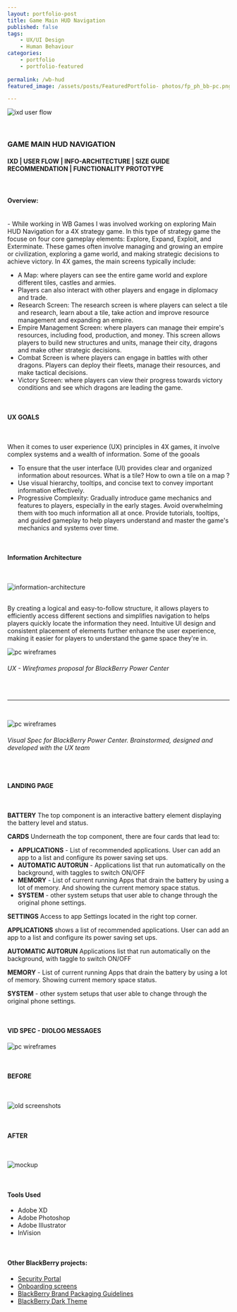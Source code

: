 ```yaml
---
layout: portfolio-post
title: Game Main HUD Navigation
published: false
tags: 
    - UX/UI Design
    - Human Behaviour
categories:
    - portfolio
    - portfolio-featured
    
permalink: /wb-hud
featured_image: /assets/posts/FeaturedPortfolio- photos/fp_ph_bb-pc.png

---
```



![ixd user flow](/assets/posts/2021-06-31-p_bb-power_centre/bb-pc_mobile_mock.gif "ixd user flow")



<br> 

### GAME MAIN HUD NAVIGATION 


#### IXD | USER FLOW | INFO-ARCHITECTURE | SIZE GUIDE RECOMMENDATION | FUNCTIONALITY PROTOTYPE  

<br>

#### Overview:

<br>
- 
While working in WB Games I was involved working on exploring Main HUD Navigation for a 4X strategy game. In this type of strategy game the focuse on four core gameplay elements: Explore, Expand, Exploit, and Exterminate. These games often involve managing and growing an empire or civilization, exploring a game world, and making strategic decisions to achieve victory. In 4X games, the main screens typically include:


- A Map: where players can see the entire game world and explore different tiles, castles and armies.
- Players can also interact with other players and engage in diplomacy and trade. 
- Research Screen: The research screen is where players can select a tile and research, learn about a tile, take action and improve resource management and expanding an empire.
- Empire Management Screen: where players can manage their empire's resources, including food, production, and money. This screen allows players to build new structures and units, manage their city, dragons and make other strategic decisions.
- Combat Screen is where players can engage in battles with other dragons. Players can deploy their fleets, manage their resources, and make tactical decisions. 
- Victory Screen: where players can view their progress towards victory conditions and see which dragons are leading the game. 

<br>

#### UX GOALS 

<br>

When it comes to user experience (UX) principles in 4X games, it involve complex systems and a wealth of information. Some of the gooals 

- To ensure that the user interface (UI) provides clear and organized information about resources. What is a tile? How to own a tile on a map ? 
- Use visual hierarchy, tooltips, and concise text to convey important information effectively.
- Progressive Complexity: Gradually introduce game mechanics and features to players, especially in the early stages. Avoid overwhelming them with too much information all at once. Provide tutorials, tooltips, and guided gameplay to help players understand and master the game's mechanics and systems over time.


<br>

#### Information Architecture 


<br>

![information-architecture](/assets/posts/2023-06-31-p_wb-4x/wb-i-a_hud.png "information-architecture")


<br>
By creating a logical and easy-to-follow structure, it allows players to efficiently access different sections and simplifies navigation to helps players quickly locate the information they need.
Intuitive UI design and consistent placement of elements further enhance the user experience, making it easier for players to understand the game space they're in. 


<br>

![pc wireframes](assets/posts/2021-06-31-p_bb-power_centre/all-wireframes.png "pc wireframes")
###### UX - Wireframes proposal for BlackBerry Power Center



<br>

__________________________

<br> 

![pc wireframes](assets/posts/2021-06-31-p_bb-power_centre/landingpage-spec.png "pc wireframes")
###### Visual Spec for BlackBerry Power Center. Brainstormed, designed and developed with the UX team

<br>

#### LANDING PAGE 

<br>

**BATTERY**  The top component is an interactive battery element displaying the battery level and status.


**CARDS** Underneath the top component, there are four cards that lead to: 


-  **APPLICATIONS** - List of recommended applications. User can add an app to a list and configure its power
saving set ups.
-  **AUTOMATIC AUTORUN**  - Applications list that run automatically on the background, with taggles to switch ON/OFF
-  **MEMORY** - List of current running Apps that drain the battery by using a lot of memory. And showing the current memory space status.
-  **SYSTEM** - other system setups that user able to change through the original phone settings.


**SETTINGS** Access to app Settings located in the right top corner.


**APPLICATIONS** shows a list of recommended applications.
User can add an app to a list and configure its power saving set ups.


**AUTOMATIC AUTORUN** Applications list that run automatically on the background, with taggle to switch ON/OFF


**MEMORY** - List of current running Apps that drain the battery by using a lot of memory.
Showing current memory space status.


**SYSTEM** - other system setups that user able to change
through the original phone settings.


<br>


#### VID SPEC - DIOLOG MESSAGES


![pc wireframes](assets/posts/2021-06-31-p_bb-power_centre/bb-pc-dialog.png "pc wireframes")


<br>


#### BEFORE 

<br>

![old screenshots](/assets/posts/2021-06-31-p_bb-power_centre/old_screenshoots.png "old screenshots")


<br>

#### AFTER 
<br>

![mockup](/assets/posts/2021-06-31-p_bb-power_centre/bb-pc_mobile_mock.gif "mockup")


<br>

#### Tools Used 

-  Adobe XD 
-  Adobe Photoshop
-  Adobe Illustrator
-  InVision 


<br>

#### Other BlackBerry projects:


- [Security Portal](/design-guidelines)
- [Onboarding screens](/empty-data)
- [BlackBerry Brand Packaging Guidelines](/bb-brand) 
- [BlackBerry Dark Theme](/dark-theme) 
